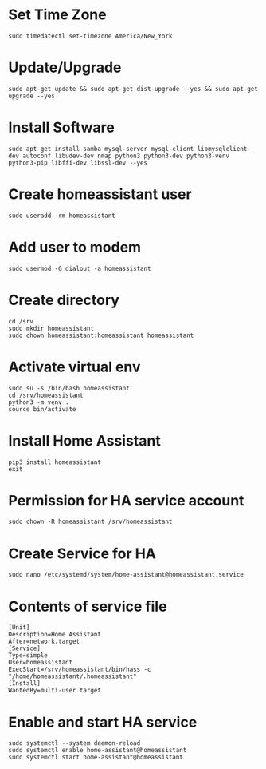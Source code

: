 # Set Time Zone
	sudo timedatectl set-timezone America/New_York

# Update/Upgrade
	sudo apt-get update && sudo apt-get dist-upgrade --yes && sudo apt-get upgrade --yes


# Install Software
	sudo apt-get install samba mysql-server mysql-client libmysqlclient-dev autoconf libudev-dev nmap python3 python3-dev python3-venv python3-pip libffi-dev libssl-dev --yes

# Create homeassistant user
	sudo useradd -rm homeassistant

# Add user to modem
	sudo usermod -G dialout -a homeassistant

# Create directory
	cd /srv
	sudo mkdir homeassistant
	sudo chown homeassistant:homeassistant homeassistant

# Activate virtual env
	sudo su -s /bin/bash homeassistant
	cd /srv/homeassistant
	python3 -m venv .
	source bin/activate

# Install Home Assistant
	pip3 install homeassistant
	exit

# Permission for HA service account
	sudo chown -R homeassistant /srv/homeassistant

# Create Service for HA
	sudo nano /etc/systemd/system/home-assistant@homeassistant.service

# Contents of service file
	[Unit]
	Description=Home Assistant
	After=network.target
	[Service]
	Type=simple
	User=homeassistant
	ExecStart=/srv/homeassistant/bin/hass -c "/home/homeassistant/.homeassistant"
	[Install]
	WantedBy=multi-user.target

# Enable and start HA service
	sudo systemctl --system daemon-reload
	sudo systemctl enable home-assistant@homeassistant
	sudo systemctl start home-assistant@homeassistant

